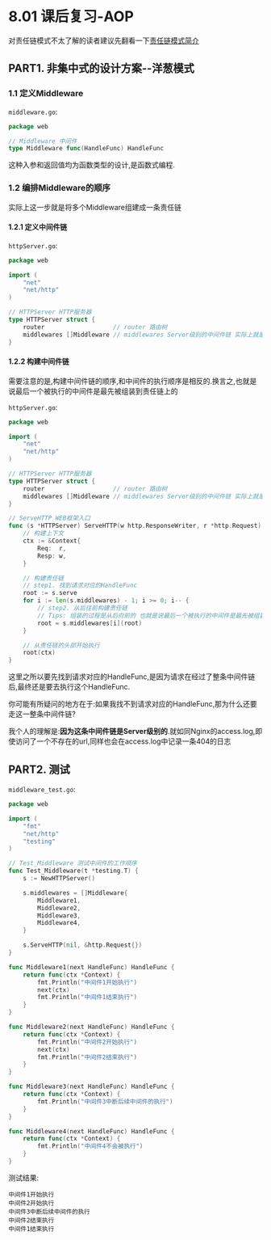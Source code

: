 # 8.01 课后复习-AOP

对责任链模式不太了解的读者建议先翻看一下[责任链模式简介](../PART09.Appendix/附录1.责任链模式.md)

## PART1. 非集中式的设计方案--洋葱模式

### 1.1 定义Middleware

`middleware.go`:

```go
package web

// Middleware 中间件
type Middleware func(HandleFunc) HandleFunc
```

这种入参和返回值均为函数类型的设计,是函数式编程.

### 1.2 编排Middleware的顺序

实际上这一步就是将多个Middleware组建成一条责任链

#### 1.2.1  定义中间件链

`httpServer.go`:

```go
package web

import (
	"net"
	"net/http"
)

// HTTPServer HTTP服务器
type HTTPServer struct {
	router                   // router 路由树
	middlewares []Middleware // middlewares Server级别的中间件链 实际上就是责任链 所有的请求都会经过这个链的处理
}
```

#### 1.2.2 构建中间件链

需要注意的是,构建中间件链的顺序,和中间件的执行顺序是相反的.换言之,也就是说最后一个被执行的中间件是最先被组装到责任链上的

`httpServer.go`:

```go
package web

import (
	"net"
	"net/http"
)

// HTTPServer HTTP服务器
type HTTPServer struct {
	router                   // router 路由树
	middlewares []Middleware // middlewares Server级别的中间件链 实际上就是责任链 所有的请求都会经过这个链的处理
}

// ServeHTTP WEB框架入口
func (s *HTTPServer) ServeHTTP(w http.ResponseWriter, r *http.Request) {
	// 构建上下文
	ctx := &Context{
		Req:  r,
		Resp: w,
	}

	// 构建责任链
	// step1. 找到请求对应的HandleFunc
	root := s.serve
	for i := len(s.middlewares) - 1; i >= 0; i-- {
		// step2. 从后往前构建责任链
		// Tips: 组装的过程是从后向前的 也就是说最后一个被执行的中间件是最先被组装到责任链上的
		root = s.middlewares[i](root)
	}

	// 从责任链的头部开始执行
	root(ctx)
}
```

这里之所以要先找到请求对应的HandleFunc,是因为请求在经过了整条中间件链后,最终还是要去执行这个HandleFunc.

你可能有所疑问的地方在于:如果我找不到请求对应的HandleFunc,那为什么还要走这一整条中间件链?

我个人的理解是:**因为这条中间件链是Server级别的**.就如同Nginx的access.log,即使访问了一个不存在的url,同样也会在access.log中记录一条404的日志

## PART2. 测试

`middleware_test.go`:

```go
package web

import (
	"fmt"
	"net/http"
	"testing"
)

// Test_Middleware 测试中间件的工作顺序
func Test_Middleware(t *testing.T) {
	s := NewHTTPServer()

	s.middlewares = []Middleware{
		Middleware1,
		Middleware2,
		Middleware3,
		Middleware4,
	}

	s.ServeHTTP(nil, &http.Request{})
}

func Middleware1(next HandleFunc) HandleFunc {
	return func(ctx *Context) {
		fmt.Println("中间件1开始执行")
		next(ctx)
		fmt.Println("中间件1结束执行")
	}
}

func Middleware2(next HandleFunc) HandleFunc {
	return func(ctx *Context) {
		fmt.Println("中间件2开始执行")
		next(ctx)
		fmt.Println("中间件2结束执行")
	}
}

func Middleware3(next HandleFunc) HandleFunc {
	return func(ctx *Context) {
		fmt.Println("中间件3中断后续中间件的执行")
	}
}

func Middleware4(next HandleFunc) HandleFunc {
	return func(ctx *Context) {
		fmt.Println("中间件4不会被执行")
	}
}
```

测试结果:

```
中间件1开始执行
中间件2开始执行
中间件3中断后续中间件的执行
中间件2结束执行
中间件1结束执行
```